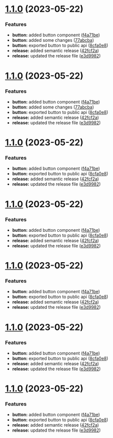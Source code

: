 # [1.1.0](https://github.com/JoshuaKeys/pinglink-ui2/compare/v1.0.0...v1.1.0) (2023-05-22)


### Features

* **button:** added button component ([f4a71be](https://github.com/JoshuaKeys/pinglink-ui2/commit/f4a71beff43325ea581e0898d01e0b2f689fbf47))
* **button:** added some changes ([77abcba](https://github.com/JoshuaKeys/pinglink-ui2/commit/77abcba72c94cb10caed0829c29accd2474e2384))
* **button:** exported button to public api ([8cfa0e8](https://github.com/JoshuaKeys/pinglink-ui2/commit/8cfa0e868d41f1698a545f8580d8ecd83fad9a95))
* **release:** added semantic release ([42fcf2a](https://github.com/JoshuaKeys/pinglink-ui2/commit/42fcf2aa4bf02abdd41b53111cce46603e25bc93))
* **release:** updated the release file ([e3d9982](https://github.com/JoshuaKeys/pinglink-ui2/commit/e3d99825f177aea06a8fceb0d1658e9e9695d968))

# [1.1.0](https://github.com/JoshuaKeys/pinglink-ui2/compare/v1.0.0...v1.1.0) (2023-05-22)


### Features

* **button:** added button component ([f4a71be](https://github.com/JoshuaKeys/pinglink-ui2/commit/f4a71beff43325ea581e0898d01e0b2f689fbf47))
* **button:** added some changes ([77abcba](https://github.com/JoshuaKeys/pinglink-ui2/commit/77abcba72c94cb10caed0829c29accd2474e2384))
* **button:** exported button to public api ([8cfa0e8](https://github.com/JoshuaKeys/pinglink-ui2/commit/8cfa0e868d41f1698a545f8580d8ecd83fad9a95))
* **release:** added semantic release ([42fcf2a](https://github.com/JoshuaKeys/pinglink-ui2/commit/42fcf2aa4bf02abdd41b53111cce46603e25bc93))
* **release:** updated the release file ([e3d9982](https://github.com/JoshuaKeys/pinglink-ui2/commit/e3d99825f177aea06a8fceb0d1658e9e9695d968))

# [1.1.0](https://github.com/JoshuaKeys/pinglink-ui2/compare/v1.0.0...v1.1.0) (2023-05-22)


### Features

* **button:** added button component ([f4a71be](https://github.com/JoshuaKeys/pinglink-ui2/commit/f4a71beff43325ea581e0898d01e0b2f689fbf47))
* **button:** exported button to public api ([8cfa0e8](https://github.com/JoshuaKeys/pinglink-ui2/commit/8cfa0e868d41f1698a545f8580d8ecd83fad9a95))
* **release:** added semantic release ([42fcf2a](https://github.com/JoshuaKeys/pinglink-ui2/commit/42fcf2aa4bf02abdd41b53111cce46603e25bc93))
* **release:** updated the release file ([e3d9982](https://github.com/JoshuaKeys/pinglink-ui2/commit/e3d99825f177aea06a8fceb0d1658e9e9695d968))

# [1.1.0](https://github.com/JoshuaKeys/pinglink-ui2/compare/v1.0.0...v1.1.0) (2023-05-22)


### Features

* **button:** added button component ([f4a71be](https://github.com/JoshuaKeys/pinglink-ui2/commit/f4a71beff43325ea581e0898d01e0b2f689fbf47))
* **button:** exported button to public api ([8cfa0e8](https://github.com/JoshuaKeys/pinglink-ui2/commit/8cfa0e868d41f1698a545f8580d8ecd83fad9a95))
* **release:** added semantic release ([42fcf2a](https://github.com/JoshuaKeys/pinglink-ui2/commit/42fcf2aa4bf02abdd41b53111cce46603e25bc93))
* **release:** updated the release file ([e3d9982](https://github.com/JoshuaKeys/pinglink-ui2/commit/e3d99825f177aea06a8fceb0d1658e9e9695d968))

# [1.1.0](https://github.com/JoshuaKeys/pinglink-ui2/compare/v1.0.0...v1.1.0) (2023-05-22)


### Features

* **button:** added button component ([f4a71be](https://github.com/JoshuaKeys/pinglink-ui2/commit/f4a71beff43325ea581e0898d01e0b2f689fbf47))
* **button:** exported button to public api ([8cfa0e8](https://github.com/JoshuaKeys/pinglink-ui2/commit/8cfa0e868d41f1698a545f8580d8ecd83fad9a95))
* **release:** added semantic release ([42fcf2a](https://github.com/JoshuaKeys/pinglink-ui2/commit/42fcf2aa4bf02abdd41b53111cce46603e25bc93))
* **release:** updated the release file ([e3d9982](https://github.com/JoshuaKeys/pinglink-ui2/commit/e3d99825f177aea06a8fceb0d1658e9e9695d968))

# [1.1.0](https://github.com/JoshuaKeys/pinglink-ui2/compare/v1.0.0...v1.1.0) (2023-05-22)


### Features

* **button:** added button component ([f4a71be](https://github.com/JoshuaKeys/pinglink-ui2/commit/f4a71beff43325ea581e0898d01e0b2f689fbf47))
* **button:** exported button to public api ([8cfa0e8](https://github.com/JoshuaKeys/pinglink-ui2/commit/8cfa0e868d41f1698a545f8580d8ecd83fad9a95))
* **release:** added semantic release ([42fcf2a](https://github.com/JoshuaKeys/pinglink-ui2/commit/42fcf2aa4bf02abdd41b53111cce46603e25bc93))
* **release:** updated the release file ([e3d9982](https://github.com/JoshuaKeys/pinglink-ui2/commit/e3d99825f177aea06a8fceb0d1658e9e9695d968))

# [1.1.0](https://github.com/JoshuaKeys/pinglink-ui2/compare/v1.0.0...v1.1.0) (2023-05-22)


### Features

* **button:** added button component ([f4a71be](https://github.com/JoshuaKeys/pinglink-ui2/commit/f4a71beff43325ea581e0898d01e0b2f689fbf47))
* **button:** exported button to public api ([8cfa0e8](https://github.com/JoshuaKeys/pinglink-ui2/commit/8cfa0e868d41f1698a545f8580d8ecd83fad9a95))
* **release:** added semantic release ([42fcf2a](https://github.com/JoshuaKeys/pinglink-ui2/commit/42fcf2aa4bf02abdd41b53111cce46603e25bc93))
* **release:** updated the release file ([e3d9982](https://github.com/JoshuaKeys/pinglink-ui2/commit/e3d99825f177aea06a8fceb0d1658e9e9695d968))
